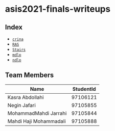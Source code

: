 # asis2021-finals-writeups

## Index

- [`crina`](crina/)
- [`RAS`](RAS/)
- [`Stairs`](Stairs/)
- [`mdlp`](mdlp/)
- [`ndlp`](ndlp/)


## Team Members

| Name                   | StudentId |
|------------------------|--------|
| Kasra Abdollahi| 97106121 |
| Negin Jafari | 97105855 |
| MohammadMahdi Jarrahi | 97105844 |
| Mahdi Haji Mohammadali | 97105888 |
